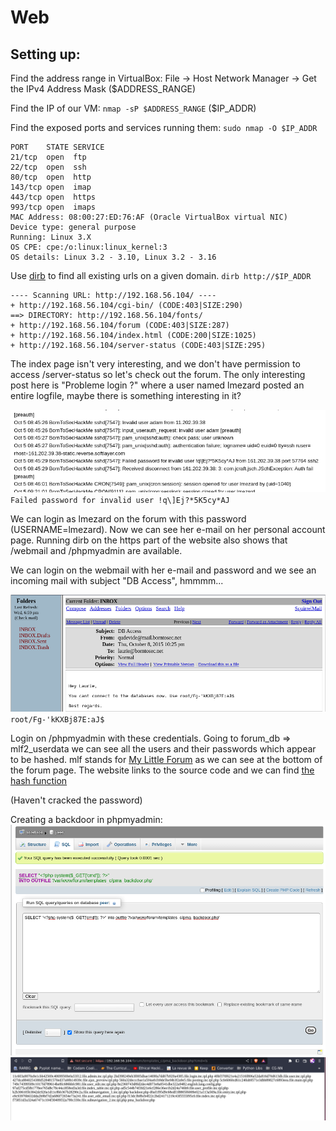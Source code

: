 # Web

## Setting up:
Find the address range in VirtualBox: 
File -> Host Network Manager -> Get the IPv4 Address Mask ($ADDRESS_RANGE)

Find the IP of our VM:
`nmap -sP $ADDRESS_RANGE` ($IP_ADDR)

Find the exposed ports and services running them:
`sudo nmap -O $IP_ADDR`
```shell
PORT    STATE SERVICE
21/tcp  open  ftp
22/tcp  open  ssh
80/tcp  open  http
143/tcp open  imap
443/tcp open  https
993/tcp open  imaps
MAC Address: 08:00:27:ED:76:AF (Oracle VirtualBox virtual NIC)
Device type: general purpose
Running: Linux 3.X
OS CPE: cpe:/o:linux:linux_kernel:3
OS details: Linux 3.2 - 3.10, Linux 3.2 - 3.16
```

Use [dirb](https://www.kali.org/tools/dirb/) to find all existing urls on a given domain.
`dirb http://$IP_ADDR`
```
---- Scanning URL: http://192.168.56.104/ ----
+ http://192.168.56.104/cgi-bin/ (CODE:403|SIZE:290)                                 
==> DIRECTORY: http://192.168.56.104/fonts/                                          
+ http://192.168.56.104/forum (CODE:403|SIZE:287)                                    
+ http://192.168.56.104/index.html (CODE:200|SIZE:1025)                              
+ http://192.168.56.104/server-status (CODE:403|SIZE:295) 
```

The index page isn't very interesting, and we don't have permission to access /server-status so let's check out the forum.
The only interesting post here is "Probleme login ?" where a user named lmezard posted an entire logfile, maybe there is something interesting in it?

![Credentials found on forum post](./images/writeup1/credentials_on_forum_post.png)
`Failed password for invalid user !q\]Ej?*5K5cy*AJ`


We can login as lmezard on the forum with this password (USERNAME=lmezard). Now we can see her e-mail on her personal account page.
Running dirb on the https part of the website also shows that /webmail and /phpmyadmin are available.

We can login on the webmail with her e-mail and password and we see an incoming mail with subject "DB Access", hmmmm...

![Credentials found in e-mail](./images/writeup1/credentials_in_email.png)
`root/Fg-'kKXBj87E:aJ$`

Login on /phpmyadmin with these credentials.
Going to forum_db => mlf2_userdata we can see all the users and their passwords which appear to be hashed.
mlf stands for [My Little Forum](https://mylittleforum.net/) as we can see at the bottom of the forum page.
The website links to the source code and we can find [the hash function](https://github.com/ilosuna/mylittleforum/blob/0b35c866aede75c2d224b13b0e09297794f0c233/includes/functions.inc.php#L1735)

(Haven't cracked the password)

<!-- https://www.hackingarticles.in/shell-uploading-web-server-phpmyadmin/ -->
Creating a backdoor in phpmyadmin:
![Setting up the backdoor](./images/writeup1/phpmyadmin_backdoor.png)
![Seeing the backdoor in working](./images/writeup1/backdoor_in_working.png)
